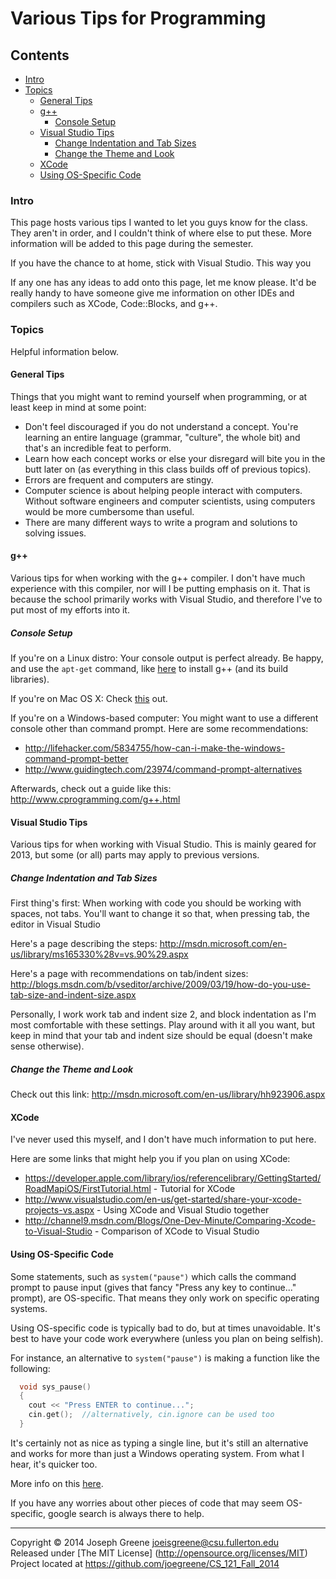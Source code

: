 # Various Tips for Programming

## Contents
- [Intro](#intro)
- [Topics](#topics)
  - [General Tips](#general-tips)
  - [g++](#g)
    - [Console Setup](#console-setup)
  - [Visual Studio Tips](#visual-studio-tips)
    - [Change Indentation and Tab Sizes](#change-indentation-and-tab-sizes)
    - [Change the Theme and Look](#change-the-theme-and-look)
  - [XCode](#xcode)
  - [Using OS-Specific Code](#using-os-specific-code)

### Intro
This page hosts various tips I wanted to let you guys know for the class. They aren't in order, and 
I couldn't think of where else to put these. More information will be added to this page during the semester.

If you have the chance to at home, stick with Visual Studio. This way you 

If any one has any ideas to add onto this page, let me know please. It'd be really handy to have someone give me information 
on other IDEs and compilers such as XCode, Code::Blocks, and g++.

### Topics
Helpful information below.

#### General Tips
Things that you might want to remind yourself when programming, or at least keep in mind at some point:
- Don't feel discouraged if you do not understand a concept. You're learning an entire language (grammar, "culture", the whole bit) and that's 
an incredible feat to perform. 
- Learn how each concept works or else your disregard will bite you in the butt later on (as everything in this class builds off of previous topics).
- Errors are frequent and computers are stingy. 
- Computer science is about helping people interact with computers. Without software engineers and computer scientists, using computers would be 
more cumbersome than useful.
- There are many different ways to write a program and solutions to solving issues. 

#### g++
Various tips for when working with the g++ compiler. I don't have much experience with this compiler, nor will I be putting emphasis on it. That is because the school 
primarily works with Visual Studio, and therefore I've to put most of my efforts into it.

##### Console Setup
If you're on a Linux distro: Your console output is perfect already. Be happy, and use the `apt-get` command, like [here](http://askubuntu.com/questions/348654/how-to-install-g-compiler) to install g++ (and its build libraries).

If you're on Mac OS X: Check [this](http://stackoverflow.com/questions/2122425/how-do-i-install-g-on-macos-x) out.

If you're on a Windows-based computer: You might want to use a different console other than command prompt. Here are some recommendations:
- http://lifehacker.com/5834755/how-can-i-make-the-windows-command-prompt-better
- http://www.guidingtech.com/23974/command-prompt-alternatives

Afterwards, check out a guide like this: http://www.cprogramming.com/g++.html

#### Visual Studio Tips
Various tips for when working with Visual Studio. This is mainly geared for 2013, but some (or all) parts may apply to previous versions.

##### Change Indentation and Tab Sizes
First thing's first: When working with code you should be working with spaces, not tabs. You'll want to change it so that, when pressing tab, 
the editor in Visual Studio 

Here's a page describing the steps: http://msdn.microsoft.com/en-us/library/ms165330%28v=vs.90%29.aspx

Here's a page with recommendations on tab/indent sizes: http://blogs.msdn.com/b/vseditor/archive/2009/03/19/how-do-you-use-tab-size-and-indent-size.aspx

Personally, I work work tab and indent size 2, and block indentation as I'm most comfortable with these settings. Play around with it all you want, but 
keep in mind that your tab and indent size should be equal (doesn't make sense otherwise).

##### Change the Theme and Look
Check out this link: http://msdn.microsoft.com/en-us/library/hh923906.aspx

#### XCode
I've never used this myself, and I don't have much information to put here.

Here are some links that might help you if you plan on using XCode:
- https://developer.apple.com/library/ios/referencelibrary/GettingStarted/RoadMapiOS/FirstTutorial.html - Tutorial for XCode
- http://www.visualstudio.com/en-us/get-started/share-your-xcode-projects-vs.aspx - Using XCode and Visual Studio together
- http://channel9.msdn.com/Blogs/One-Dev-Minute/Comparing-Xcode-to-Visual-Studio - Comparison of XCode to Visual Studio

#### Using OS-Specific Code
Some statements, such as `system("pause")` which calls the command prompt to pause input (gives that fancy "Press any key to continue..." prompt), are 
OS-specific. That means they only work on specific operating systems.

Using OS-specific code is typically bad to do, but at times unavoidable. It's best to have your code work everywhere (unless you plan on being selfish).

For instance, an alternative to `system("pause")` is making a function like the following:
```C++
  void sys_pause()
  {
    cout << "Press ENTER to continue...";
    cin.get();  //alternatively, cin.ignore can be used too
  }
```

It's certainly not as nice as typing a single line, but it's still an alternative and works for more than just a Windows operating system. From what I hear, it's quicker too.

More info on this [here](http://www.cplusplus.com/forum/windows/55426/).

If you have any worries about other pieces of code that may seem OS-specific, google search is always there to help.

-------------------------------------------------------------------------------

Copyright &copy; 2014 Joseph Greene <joeisgreene@csu.fullerton.edu>  
Released under [The MIT License] (http://opensource.org/licenses/MIT)  
Project located at <https://github.com/joegreene/CS_121_Fall_2014>
